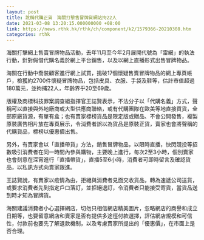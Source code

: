 ```yaml
---
layout: post
title: 訛稱代購正貨　海關打擊售冒牌貨網站拘22人
date: 2021-03-08 13:20:15.000000000 +08:00
link: https://news.rthk.hk/rthk/ch/component/k2/1579366-20210308.htm
categories: rthk
---
```


海關打擊網上售賣冒牌物品活動，去年11月至今年2月展開代號為「雷網」的執法行動，針對假借代購名義於網上平台銷售，以及以網上直播形式出售冒牌物品。

海關在行動中喬裝顧客進行網上試買，搗破17個懷疑售賣冒牌物品的網上專頁帳戶，檢獲約2700件懷疑冒牌物品，包括皮具、衣服、手袋及鞋等，估計市值超過180萬元，並拘捕22人，年齡界乎20至69歲。

版權及商標科技罪案調查組指揮官王誌賢表示，不法分子以「代購名義」方式，聲稱可以直接與外地廠商或大型供應商聯絡，或有代購團隊在歐美等地直接買貨，全部原廠貨源，有單有盒；也有賣家標榜貨品是限定版或贈品、不會公開發售，複製原裝廣告相片放在專頁展示，令消費者誤以為貨品是原裝正貨，賣家也會將聲稱的代購貨品，標榜以優惠價出售。

另外，有賣家會以「直播帶貨」方法，銷售冒牌物品，以限時直播，快閃競投等招數吸引消費者在同一時間內參與購物，主要晚上進行，每次2至3小時，個別賣家也會刻意在深宵進行「直播帶貨」，直播5至6小時，消費者可即時留言及確認貨品，以私訊方式向賣家跟進。

王誌賢說，有賣家以疫情為由，拒絕與消費者見面交收貨品，轉為速遞公司送貨，或要求消費者先到指定戶口落訂，並拒絕退訂，令消費者只能接受寄貨，當貨品送到時才知為冒牌貨。

海關建議消費者小心選擇網店，切勿只相信網店精美圖片，忽略網店的商譽和成立日期等，也要留意網店和賣家是否有提供多途徑付款選擇，評估網店規模和可信性，付款前也要先了解退款機制，以及考慮賣家所提出的「優惠價」，在市面上是否合理。
